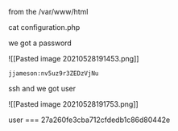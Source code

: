 from the /var/www/html 

cat configuration.php

we got a password


![[Pasted image 20210528191453.png]]

`jjameson:nv5uz9r3ZEDzVjNu`

ssh and we got user 

![[Pasted image 20210528191753.png]]

user === 27a260fe3cba712cfdedb1c86d80442e
